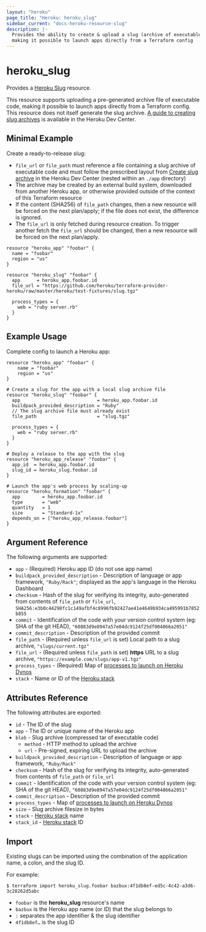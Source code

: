 ```yaml
---
layout: "heroku"
page_title: "Heroku: heroku_slug"
sidebar_current: "docs-heroku-resource-slug"
description: |-
  Provides the ability to create & upload a slug (archive of executable code) to an app,
  making it possible to launch apps directly from a Terraform config
---
```


# heroku\_slug

Provides a [Heroku Slug](https://devcenter.heroku.com/articles/platform-api-reference#slug)
resource.

This resource supports uploading a pre-generated archive file of executable code, making it possible to launch apps
directly from a Terraform config. This resource does not itself generate the slug archive.
[A guide to creating slug archives](https://devcenter.heroku.com/articles/platform-api-deploying-slugs) is available
in the Heroku Dev Center.

## Minimal Example

Create a ready-to-release slug:

* `file_url` or `file_path` must reference a file containing a slug archive of executable code
  and must follow the prescribed layout from [Create slug archive](https://devcenter.heroku.com/articles/platform-api-deploying-slugs#create-slug-archive)
  in the Heroku Dev Center (nested within an `./app` directory)
* The archive may be created by an external build system, downloaded from another Heroku app,
  or otherwise provided outside of the context of this Terraform resource
* If the content (SHA256) of `file_path` changes, then a new resource will be forced on the next plan/apply;
  if the file does not exist, the difference is ignored.
* The `file_url` is only fetched during resource creation. To trigger another fetch the `file_url` should be changed,
  then a new resource will be forced on the next plan/apply.

```hcl-terraform
resource "heroku_app" "foobar" {
  name = "foobar"
  region = "us"
}

resource "heroku_slug" "foobar" {
  app      = heroku_app.foobar.id
  file_url = "https://github.com/heroku/terraform-provider-heroku/raw/master/heroku/test-fixtures/slug.tgz"

  process_types = {
    web = "ruby server.rb"
  }
}
```

## Example Usage

Complete config to launch a Heroku app:

```hcl-terraform
resource "heroku_app" "foobar" {
    name = "foobar"
    region = "us"
}

# Create a slug for the app with a local slug archive file
resource "heroku_slug" "foobar" {
  app                            = heroku_app.foobar.id
  buildpack_provided_description = "Ruby"
  // The slug archive file must already exist
  file_path                      = "slug.tgz"

  process_types = {
    web = "ruby server.rb"
  }
}

# Deploy a release to the app with the slug
resource "heroku_app_release" "foobar" {
  app_id  = heroku_app.foobar.id
  slug_id = heroku_slug.foobar.id
}

# Launch the app's web process by scaling-up
resource "heroku_formation" "foobar" {
  app        = heroku_app.foobar.id
  type       = "web"
  quantity   = 1
  size       = "Standard-1x"
  depends_on = ["heroku_app_release.foobar"]
}
```

## Argument Reference

The following arguments are supported:

* `app` - (Required) Heroku app ID (do not use app name)
* `buildpack_provided_description` - Description of language or app framework, `"Ruby/Rack"`;
  displayed as the app's language in the Heroku Dashboard
* `checksum` - Hash of the slug for verifying its integrity, auto-generated from contents of `file_path` or `file_url`,
  `SHA256:e3b0c44298fc1c149afbf4c8996fb92427ae41e4649b934ca495991b7852b855`
* `commit` - Identification of the code with your version control system (eg: SHA of the git HEAD), `"60883d9e8947a57e04dc9124f25df004866a2051"`
* `commit_description` - Description of the provided commit
* `file_path` - (Required unless `file_url` is set) Local path to a slug archive, `"slugs/current.tgz"`
* `file_url` - (Required unless `file_path` is set) **https** URL to a slug archive, `"https://example.com/slugs/app-v1.tgz"`
* `process_types` - (Required) Map of [processes to launch on Heroku Dynos](https://devcenter.heroku.com/articles/process-model)
* `stack` - Name or ID of the [Heroku stack](https://devcenter.heroku.com/articles/stack)

## Attributes Reference

The following attributes are exported:

* `id` - The ID of the slug
* `app` - The ID or unique name of the Heroku app
* `blob` - Slug archive (compressed tar of executable code)
  * `method` - HTTP method to upload the archive
  * `url` - Pre-signed, expiring URL to upload the archive
* `buildpack_provided_description` - Description of language or app framework, `"Ruby/Rack"`
* `checksum` - Hash of the slug for verifying its integrity, auto-generated from contents of `file_path` or `file_url`
* `commit` - Identification of the code with your version control system (eg: SHA of the git HEAD), `"60883d9e8947a57e04dc9124f25df004866a2051"`
* `commit_description` - Description of the provided commit
* `process_types` - Map of [processes to launch on Heroku Dynos](https://devcenter.heroku.com/articles/process-model)
* `size` - Slug archive filesize in bytes
* `stack` - [Heroku stack](https://devcenter.heroku.com/articles/stack) name
* `stack_id` - [Heroku stack](https://devcenter.heroku.com/articles/stack) ID

## Import
Existing slugs can be imported using the combination of the application name, a colon, and the slug ID.

For example:

```
$ terraform import heroku_slug.foobar bazbux:4f1db8ef-ed5c-4c42-a3d6-3c28262d5abc
```

* `foobar` is the **heroku_slug** resource's name
* `bazbux` is the Heroku app name (or ID) that the slug belongs to
* `:` separates the app identifier & the slug identifier
* `4f1db8ef…` is the slug ID

